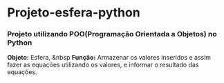 # Projeto-esfera-python
### Projeto utilizando POO(Programação Orientada a Objetos) no Python
**Objeto:** Esfera,
&nbsp
**Função:** Armazenar os valores inseridos e assim fazer as equações
utilizando os valores, e informar o resultado das equações.
